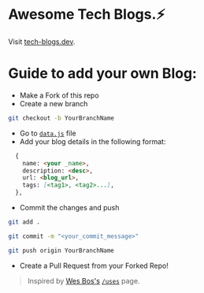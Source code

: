 # Awesome Tech Blogs.⚡

Visit [tech-blogs.dev](https://tech-blogs.dev/).

# Guide to add your own Blog:

- Make a Fork of this repo
- Create a new branch
``` bash
git checkout -b YourBranchName
```
- Go to [`data.js`](./data.js) file
- Add your blog details in the following format:
``` md
  {
    name: <your _name>,
    description: <desc>,
    url: <blog_url>,
    tags: [<tag1>, <tag2>...],
  },
```
- Commit the changes and push 
``` bash
git add .
```

``` bash
git commit -m "<your_commit_message>"
```

``` bash
git push origin YourBranchName
```

- Create a Pull Request from your Forked Repo!

> Inspired by [Wes Bos's](https://wesbos.com/) [`/uses`](https://uses.tech/) page.
